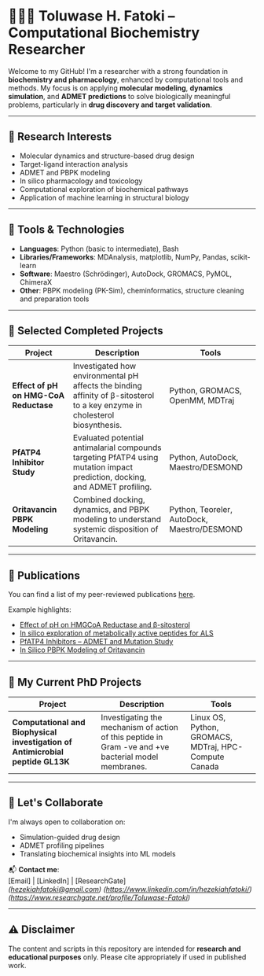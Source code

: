 # 👩🏽‍🔬 Toluwase H. Fatoki – Computational Biochemistry Researcher

Welcome to my GitHub! I'm a researcher with a strong foundation in **biochemistry and pharmacology**, enhanced by computational tools and methods. My focus is on applying **molecular modeling**, **dynamics simulation**, and **ADMET predictions** to solve biologically meaningful problems, particularly in **drug discovery and target validation**.

---

## 🔬 Research Interests

- Molecular dynamics and structure-based drug design  
- Target-ligand interaction analysis  
- ADMET and PBPK modeling  
- In silico pharmacology and toxicology  
- Computational exploration of biochemical pathways  
- Application of machine learning in structural biology  

---

## 🧰 Tools & Technologies

- **Languages**: Python (basic to intermediate), Bash  
- **Libraries/Frameworks**: MDAnalysis, matplotlib, NumPy, Pandas, scikit-learn  
- **Software**: Maestro (Schrödinger), AutoDock, GROMACS, PyMOL, ChimeraX  
- **Other**: PBPK modeling (PK-Sim), cheminformatics, structure cleaning and preparation tools

---

## 📄 Selected Completed Projects

| Project | Description | Tools |
|--------|-------------|-------|
| **Effect of pH on HMG-CoA Reductase** | Investigated how environmental pH affects the binding affinity of β-sitosterol to a key enzyme in cholesterol biosynthesis. | Python, GROMACS, OpenMM, MDTraj |
| **PfATP4 Inhibitor Study** | Evaluated potential antimalarial compounds targeting PfATP4 using mutation impact prediction, docking, and ADMET profiling. | Python, AutoDock, Maestro/DESMOND |
| **Oritavancin PBPK Modeling** | Combined docking, dynamics, and PBPK modeling to understand systemic disposition of Oritavancin. | Python, Teoreler, AutoDock, Maestro/DESMOND |

---

## 🧪 Publications

You can find a list of my peer-reviewed publications [here](https://scholar.google.com/citations?user=ME8dLiAAAAAJ&hl=en).

Example highlights:
- [Effect of pH on HMGCoA Reductase and β-sitosterol](https://doi.org/10.1080/07391102.2022.2067240)
- [In silico exploration of metabolically active peptides for ALS](https://doi.org/10.3390/ijms24065828) 
- [PfATP4 Inhibitors – ADMET and Mutation Study](https://doi.org/10.1080/07391102.2025.2516757)  
- [In Silico PBPK Modeling of Oritavancin](https://doi.org/10.1186/s40360-024-00804-z)

---

## 📄 My Current PhD Projects

| Project | Description | Tools |
|--------|-------------|-------|
| **Computational and Biophysical investigation of Antimicrobial peptide GL13K** | Investigating the mechanism of action of this peptide in Gram -ve and +ve bacterial model membranes. | Linux OS, Python, GROMACS, MDTraj, HPC- Compute Canada |

---

## 🤝 Let's Collaborate

I'm always open to collaboration on:
- Simulation-guided drug design  
- ADMET profiling pipelines  
- Translating biochemical insights into ML models  

📬 **Contact me**:  
[Email] | [LinkedIn] | [ResearchGate]  
_(hezekiahfatoki@gmail.com)_
_(https://www.linkedin.com/in/hezekiahfatoki/)_
_(https://www.researchgate.net/profile/Toluwase-Fatoki)_

---

## ⚠️ Disclaimer

The content and scripts in this repository are intended for **research and educational purposes** only. Please cite appropriately if used in published work.

